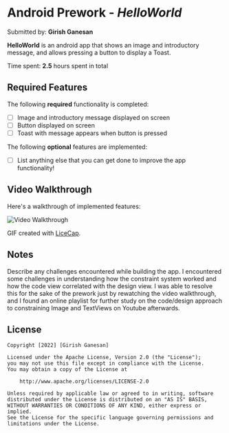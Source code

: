 # Android Prework - *HelloWorld*

Submitted by: **Girish Ganesan**

**HelloWorld** is an android app that shows an image and introductory message, and allows pressing a button to display a Toast. 

Time spent: **2.5** hours spent in total

## Required Features

The following **required** functionality is completed:

* [ ] Image and introductory message displayed on screen
* [ ] Button displayed on screen
* [ ] Toast with message appears when button is pressed 

The following **optional** features are implemented:

* [ ] List anything else that you can get done to improve the app functionality!

## Video Walkthrough

Here's a walkthrough of implemented features:

<img src='https://imgur.com/a/XOStCTU' title='Video Walkthrough' width='' alt='Video Walkthrough' />

GIF created with [LiceCap](http://www.cockos.com/licecap/).

## Notes

Describe any challenges encountered while building the app.
I encountered some challenges in understanding how the constraint system worked and how the code view correlated with the design view. I was able to resolve this for the sake of the prework just by rewatching the video walkthrough, and I found an online playlist for further study on the code/design approach to constraining Image and TextViews on Youtube afterwards.

## License

    Copyright [2022] [Girish Ganesan]

    Licensed under the Apache License, Version 2.0 (the "License");
    you may not use this file except in compliance with the License.
    You may obtain a copy of the License at

        http://www.apache.org/licenses/LICENSE-2.0

    Unless required by applicable law or agreed to in writing, software
    distributed under the License is distributed on an "AS IS" BASIS,
    WITHOUT WARRANTIES OR CONDITIONS OF ANY KIND, either express or implied.
    See the License for the specific language governing permissions and
    limitations under the License.
